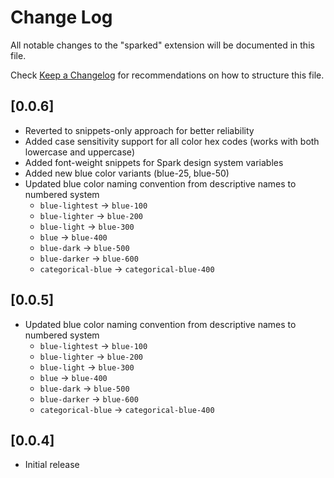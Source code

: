 # Change Log

All notable changes to the "sparked" extension will be documented in this file.

Check [Keep a Changelog](http://keepachangelog.com/) for recommendations on how to structure this file.

## [0.0.6]

- Reverted to snippets-only approach for better reliability
- Added case sensitivity support for all color hex codes (works with both lowercase and uppercase)
- Added font-weight snippets for Spark design system variables
- Added new blue color variants (blue-25, blue-50)
- Updated blue color naming convention from descriptive names to numbered system
  - `blue-lightest` → `blue-100`
  - `blue-lighter` → `blue-200`
  - `blue-light` → `blue-300`
  - `blue` → `blue-400`
  - `blue-dark` → `blue-500`
  - `blue-darker` → `blue-600`
  - `categorical-blue` → `categorical-blue-400`

## [0.0.5]

- Updated blue color naming convention from descriptive names to numbered system
  - `blue-lightest` → `blue-100`
  - `blue-lighter` → `blue-200`
  - `blue-light` → `blue-300`
  - `blue` → `blue-400`
  - `blue-dark` → `blue-500`
  - `blue-darker` → `blue-600`
  - `categorical-blue` → `categorical-blue-400`

## [0.0.4]

- Initial release